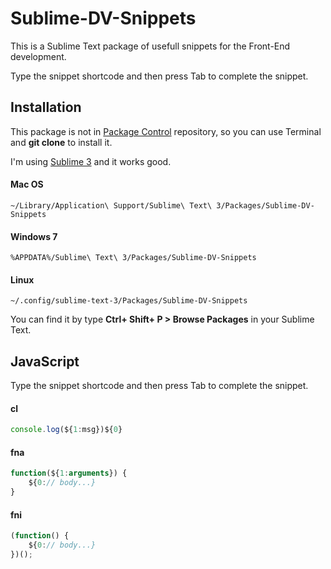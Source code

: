 Sublime-DV-Snippets
===========================================

This is a Sublime Text package of usefull snippets for the Front-End development.

Type the snippet shortcode and then press Tab to complete the snippet.

## Installation

This package is not in [Package Control][package_control] repository, so you can use Terminal and **git clone** to install it. 

I'm using [Sublime 3][sublime3] and it works good.

#### Mac OS

    ~/Library/Application\ Support/Sublime\ Text\ 3/Packages/Sublime-DV-Snippets

#### Windows 7

    %APPDATA%/Sublime\ Text\ 3/Packages/Sublime-DV-Snippets

#### Linux

    ~/.config/sublime-text-3/Packages/Sublime-DV-Snippets

You can find it by type **Ctrl+ Shift+ P > Browse Packages** in your Sublime Text.

## JavaScript

Type the snippet shortcode and then press Tab to complete the snippet.

#### cl

```js
console.log(${1:msg})${0}
```

#### fna

```js
function(${1:arguments}) {
    ${0:// body...}
}
```

#### fni

```js
(function() {
    ${0:// body...}
})();
```

[sublime3]: http://www.sublimetext.com/3
[package_control]: https://packagecontrol.io/
